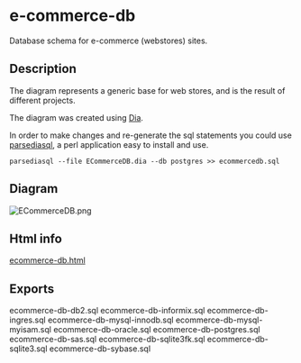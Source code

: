 # e-commerce-db
Database schema for e-commerce (webstores) sites.

## Description

The diagram represents a generic base for web stores, and is the result of different projects.

The diagram was created using [Dia](http://dia-installer.de).

In order to make changes and re-generate the sql statements you could use
[parsediasql](https://metacpan.org/pod/distribution/Parse-Dia-SQL/bin/parsediasql), a perl application easy to install and use.

`parsediasql --file ECommerceDB.dia --db postgres >> ecommercedb.sql`

## Diagram

![ECommerceDB.png](https://github.com/ramortegui/e-commerce-db/blob/master/ECommerceDB.png)

## Html info

[ecommerce-db.html](https://github.com/ramortegui/e-commerce-db/blob/master/export/ecommerce-db.html)

## Exports

ecommerce-db-db2.sql
ecommerce-db-informix.sql
ecommerce-db-ingres.sql
ecommerce-db-mysql-innodb.sql
ecommerce-db-mysql-myisam.sql
ecommerce-db-oracle.sql
ecommerce-db-postgres.sql
ecommerce-db-sas.sql
ecommerce-db-sqlite3fk.sql
ecommerce-db-sqlite3.sql
ecommerce-db-sybase.sql
